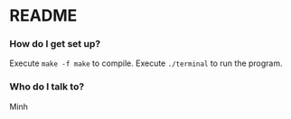 # README #

### How do I get set up? ###

Execute `make -f make` to compile.
Execute `./terminal` to run the program.

### Who do I talk to? ###

Minh
